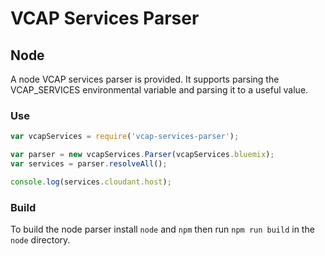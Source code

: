 # VCAP Services Parser

## Node

A node VCAP services parser is provided. It supports parsing the
VCAP_SERVICES environmental variable and parsing it to a useful
value.

### Use

```javascript
var vcapServices = require('vcap-services-parser');

var parser = new vcapServices.Parser(vcapServices.bluemix);
var services = parser.resolveAll();

console.log(services.cloudant.host);
```

### Build

To build the node parser install `node` and `npm` then run
`npm run build` in the `node` directory.

